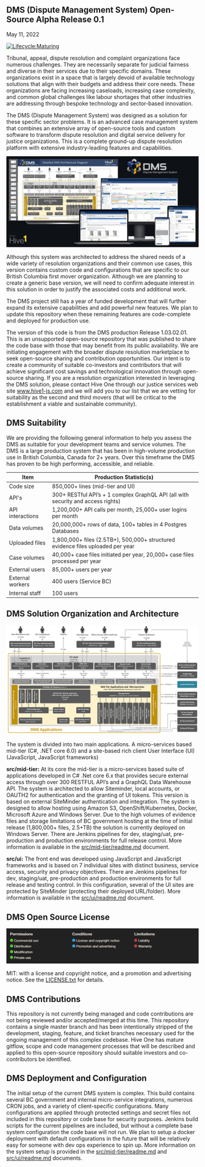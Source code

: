 ## DMS (Dispute Management System) Open-Source Alpha Release 0.1
May 11, 2022

[![Lifecycle:Maturing](https://img.shields.io/badge/Lifecycle-Maturing-007EC6)](<Redirect-URL>)

Tribunal, appeal, dispute resolution and complaint organizations face numerous challenges.  They are necessarily separate for judicial fairness and diverse in their services due to their specific domains.  These organizations exist in a space that is largely devoid of available technology solutions that align with their budgets and address their core needs.  These organizations are facing increasing caseloads, increasing case complexity, and common global challenges like labour shortages that other industries are addressing through bespoke technology and sector-based innovation.

The DMS (Dispute Management System) was designed as a solution for these specific sector problems.  It is an advanced case management system that combines an extensive array of open-source tools and custom software to transform dispute resolution and digital service delivery for justice organizations.  This is a complete ground-up dispute resolution platform with extensive industry-leading features and capabilities.

![DMS System](DMS_Devices.jpg)

Although this system was architected to address the shared needs of a wide variety of resolution organizations and their common use cases, this version contains custom code and configurations that are specific to our British Columbia first mover organization. Although we are planning to create a generic base version, we will need to confirm adequate interest in this solution in order to justify the associated costs and additional work. 

The DMS project still has a year of funded development that will further expand its extensive capabilities and add powerful new features. We plan to update this repository when these remaining features are code-complete and deployed for production use.

The version of this code is from the DMS production Release 1.03.02.01.  This is an unsupported open-source repository that was published to share the code base with those that may benefit from its public availability.  We are initiating engagement with the broader dispute resolution marketplace to seek open-source sharing and contribution opportunities.  Our intent is to create a community of suitable co-investors and contributors that will achieve significant cost savings and technological innovation through open-source sharing.   If you are a resolution organization interested in leveraging the DMS solution, please contact Hive One through our justice services web site www.hive1-js.com and we will add you to our list that we are vetting for suitability as the second and third movers (that will be critical to the establishment a viable and sustainable community).

## DMS Suitability

We are providing the following general information to help you assess the DMS as suitable for your development teams and service volumes.  The DMS is a large production system that has been in high-volume production use in British Columbia, Canada for 2+ years. Over this timeframe the DMS has proven to be high performing, accessible, and reliable.

| Item   | Production Statistic(s) | 
| ------- | ------------ |
| Code size | 850,000+ lines (mid-tier and UI) |
| API's | 300+ RESTful API’s + 1 complex GraphQL API (all with security and access rights) |
| API interactions | 1,200,000+ API calls per month, 25,000+ user logins per month |
| Data volumes | 20,000,000+ rows of data, 100+ tables in 4 Postgres Databases |
| Uploaded files | 1,800,000+ files (2.5TB+), 500,000+ structured evidence files uploaded per year | 
| Case volumes | 40,000+ case files initiated per year, 20,000+ case files processed per year |
| External users | 85,000+ users per year |
| External workers | 400 users (Service BC) |
| Internal staff | 100 users |

## DMS Solution Organization and Architecture

![DMS Architecture](DMS_Architecture_Diagram.png)

The system is divided into two main applications.  A micro-services based mid-tier (C#, .NET core 6.0) and a site-based rich client User Interface (UI) (JavaScript, JavaScript frameworks)

**src/mid-tier:** At its core the mid-tier is a micro-services based suite of applications developed in C# .Net core 6.x that provides secure external access through over 300 RESTFUL API’s and a GraphQL Data Warehouse API.   The system is architected to allow Siteminder, local accounts, or OAUTH2 for authentication and the granting of UI tokens.  This version is based on external SiteMinder authentication and integration.  The system is designed to allow hosting using Amazon S3, OpenShift/Kubernetes, Docker, Microsoft Azure and Windows Server.  Due to the high volumes of evidence files and storage limitations of BC government hosting at the time of initial release (1,800,000+ files, 2.5+TB) the solution is currently deployed on Windows Server.  There are Jenkins pipelines for dev, staging/uat, pre-production and production environments for full release control. More information is available in the [src/mid-tier/readme.md](/src/mid-tier/README.md) document.  

**src/ui:** The front end was developed using JavaScript and JavaScript frameworks and is based on 7 individual sites with distinct business, service access, security and privacy objectives. There are Jenkins pipelines for dev, staging/uat, pre-production and production environments for full release and testing control.  In this configuration, several of the UI sites are protected by SiteMinder (protecting their deployed URL/folder).  More information is available in the [src/ui/readme.md](/src/ui/README.md) document.

## DMS Open Source License

![MIT License](DMS_MIT_Permissions_Conditions_Limitations.png)

MIT: with a license and copyright notice, and a promotion and advertising notice.  See the [LICENSE.txt](LICENSE) for details.

## DMS Contributions

This repository is not currently being managed and code contributions are not being reviewed and/or accepted/merged at this time. This repository contains a single master branch and has been intentionally stripped of the development, staging, feature, and ticket branches necessary used for the ongoing management of this complex codebase.  Hive One has mature gitflow, scope and code management processes that will be described and applied to this open-source repository should suitable investors and co-contributors be identified.   

## DMS Deployment and Configuration

The initial setup of the current DMS system is complex.  This build contains several BC government and internal micro-service integrations, numerous CRON jobs, and a variety of client-specific configurations.  Many configurations are applied through protected settings and secret files not included in this repository or code base for security purposes.  Jenkins build scripts for the current pipelines are included, but without a complete base system configuration the code base will not run.   We plan to setup a docker deployment with default configurations in the future that will be relatively easy for someone with dev ops experience to spin up.  More information on the system setup is provided in the [src/mid-tier/readme.md](/src/mid-tier/README.md) and [src/ui/readme.md](/src/ui/README.md) documents.
